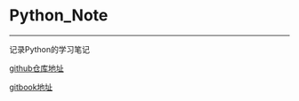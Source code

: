 # Python_Note

---

记录Python的学习笔记

[github仓库地址](https://github.com/RainbomSea/Python_Note)

[gitbook地址](https://legacy.gitbook.com/book/rainbomsea/python_note/details)
